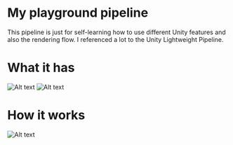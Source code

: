 # My playground pipeline

This pipeline is just for self-learning how to use different Unity features and also the rendering flow. I referenced a lot to the Unity Lightweight Pipeline.

# What it has

![Alt text](https://dexint.files.wordpress.com/2018/05/screen-shot-2018-06-02-at-22-16-24.png)
![Alt text](https://dexint.files.wordpress.com/2018/05/screen-shot-2018-05-12-at-18-52-43.png)

# How it works

![Alt text](https://dexint.files.wordpress.com/2018/05/srpflow.jpg)

